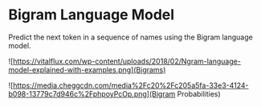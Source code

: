 # Bigram Language Model

Predict the next token in a sequence of names using the Bigram language model.

![https://vitalflux.com/wp-content/uploads/2018/02/Ngram-language-model-explained-with-examples.png](Bigrams)

![https://media.cheggcdn.com/media%2Fc20%2Fc205a5fa-33e3-4124-b098-13779c7d946c%2FphpoyPcOp.png](Bigram Probabilities)
